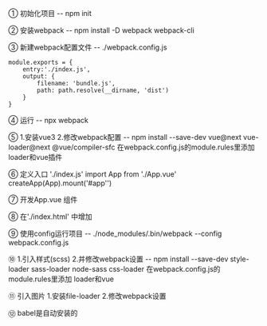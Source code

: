 ① 初始化项目
    -- npm init

② 安装webpack
    -- npm install -D webpack webpack-cli

③ 新建webpack配置文件
    -- ./webpack.config.js

```
module.exports = {
    entry:'./index.js',
    output: {
        filename: 'bundle.js',
        path: path.resolve(__dirname, 'dist')
    }
}
```

④ 运行
    -- npx webpack

⑤ 1.安装vue3 2.修改webpack配置
    -- npm install --save-dev vue@next vue-loader@next @vue/compiler-sfc
    在webpack.config.js的module.rules里添加loader和vue插件

⑥ 定义入口 './index.js'
    import App from './App.vue'
    createApp(App).mount('#app'')

⑦ 开发App.vue 组件

⑧ 在'./index.html' 中增加 <div id='app'></div>

⑨ 使用config运行项目
    -- ./node_modules/.bin/webpack --config webpack.config.js

⑩ 1.引入样式(scss) 2.并修改webpack设置
    -- npm install --save-dev style-loader sass-loader node-sass css-loader
    在webpack.config.js的module.rules里添加 loader和vue

⑪ 引入图片 1.安装file-loader 2.修改webpack设置

⑫ babel是自动安装的









